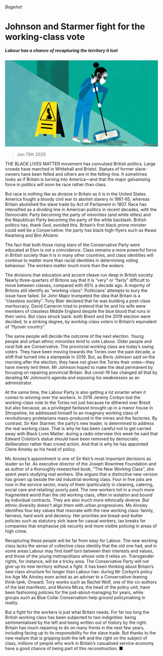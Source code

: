 ###### Bagehot

# Johnson and Starmer fight for the working-class vote 

##### Labour has a chance of recapturing the territory it lost 

![image](images/20200613_BRD000.jpg) 

> Jun 13th 2020 

THE BLACK LIVES MATTER movement has convulsed British politics. Large crowds have marched in Whitehall and Bristol. Statues of former slave-owners have been felled and others are in the felling-line. It sometimes looks as if Britain is turning into America—and that the major galvanising force in politics will soon be race rather than class.

But race is nothing like as divisive in Britain as it is in the United States. America fought a bloody civil war to abolish slavery in 1861-65, whereas Britain abolished the slave trade by Act of Parliament in 1807. Race has intensified as a dividing line in American politics in recent decades, with the Democratic Party becoming the party of minorities (and white elites) and the Republican Party becoming the party of the white backlash. British politics has, thank God, avoided this. Britain’s first black prime minister could well be a Conservative: the party has black high-flyers such as Kwasi Kwarteng and Bim Afolami.


The fact that both those rising stars of the Conservative Party were educated at Eton is not a coincidence. Class remains a more powerful force in British society than it is in many other countries, and class identities will continue to matter more than racial identities in determining voting behaviour. The workers matter much more than the wokers.

The divisions that education and accent cleave run deep in British society. Nearly three-quarters of Britons say that it is “very” or “fairly” difficult to move between classes, compared with 65% a decade ago. A majority of Britons still identify as “working-class”. Politicians’ attempts to bury the issue have failed. Sir John Major trumpeted the idea that Britain is a “classless society”. Tony Blair declared that he was building a post-class meritocracy. David Cameron tried to pretend that he and his wife were members of classless Middle England despite the blue blood that runs in their veins. But class struck back: both Brexit and the 2019 election were decided, to a striking degree, by working-class voters in Britain’s equivalent of “flyover country”.

The same people will decide the outcome of the next election. Young people and urban ethnic minorities tend to vote Labour. Older people and rural folk are Conservative. The provincial working class are today’s swing voters. They have been moving towards the Tories over the past decade, a shift that turned into a stampede in 2019. But, as Boris Johnson said on the morning after the election, they have not given the Tories their votes—they have merely lent them. Mr Johnson hoped to make the deal permanent by focusing on repairing provincial Britain. But covid-19 has changed all that by derailing Mr Johnson’s agenda and exposing his weaknesses as an administrator.

At the same time, the Labour Party is also getting a lot smarter when it comes to winning over the workers. In 2019 Jeremy Corbyn lost the working-class vote to the Tories not just because he dithered over Brexit but also because, as a privileged fantasist brought up in a manor house in Shropshire, he addressed himself to an imaginary working class of revolutionary proletarians mass-produced in the mines and the factories. By contrast, Sir Keir Starmer, the party’s new leader, is determined to address the real working class. That is why he has been careful not to get carried away with Black Lives Matter: during a radio interview this week he said that Edward Colston’s statue should have been removed by democratic deliberation rather than crowd action. And that is why he has appointed Claire Ainsley as his head of policy.

Ms Ainsley’s appointment is one of Sir Keir’s most important decisions as leader so far. As executive director of the Joseph Rowntree Foundation and as author of a thoroughly researched book, “The New Working Class”, she spent years studying real workers. She argues that a distinctive new version has grown up beside the old industrial working class. Four in five jobs are now in the service sector, many of them (particularly in cleaning, catering, social care and retailing) poorly paid. The new workers toil in a much more fragmented world than the old working class, often in isolation and bound by individual contracts. They are also much more ethnically diverse. But ethnic diversity doesn’t align them with urban progressives. Ms Ainsley identifies four key values that resonate with the new working class: family, fairness, hard work and decency. Her priorities are bread-and-butter policies such as statutory sick leave for casual workers, tax breaks for companies that emphasise job security and more visible policing in areas of high crime.

Recapturing these people will be far from easy for Labour. The new working class lacks the sense of collective class identity that the old one had, and in some areas Labour may find itself torn between their interests and values, and those of the young metropolitans whose vote it relies on. Transgender rights, for instance, will be a tricky area. The Conservative Party will not give up its new territory without a fight. It has been thinking about Britain’s new class structure for longer than Labour has: during Mr Corbyn’s policy Ice Age Ms Ainsley even acted as an adviser to a Conservative-leaning think-tank, Onward. Tory wonks such as Rachel Wolf, one of the co-authors of the last manifesto, and Munira Mirza, the head of the policy unit, have been fashioning policies for the just-about-managing for years, while groups such as Blue Collar Conservatism help ground policymaking in reality.

But a fight for the workers is just what Britain needs. For far too long the British working class has been subjected to two indignities: being sentimentalised by the left and being written out of history by the right. Britain has much repairing to do on many fronts in the next few years, including facing up to its responsibility for the slave trade. But thanks to the new realism that is gripping both the left and the right on the subject of class, millions of people who work in Britain’s casualised service economy have a good chance of being part of this reconstruction. ■

